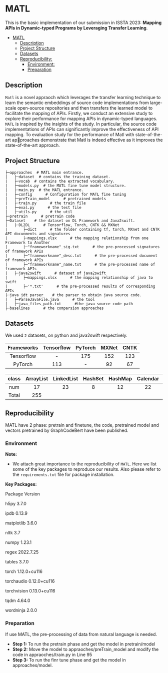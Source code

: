 # MATL
 
This is the basic implementation of our submission in ISSTA 2023: **Mapping APIs in Dynamic-typed Programs by Leveraging Transfer Learning**.
- [MATL](#matl)
  * [Description](#description)
  * [Project Structure](#project-structure)
  * [Datasets](#datasets)
  * [Reproducibility:](#reproducibility-)
    + [Environment:](#environment-)
    + [Preparation](#preparation)

## Description

`Matl` is a novel appraoch which leverages the transfer learning technique to learn the semantic embeddings of source code implementations from large-scale open-source repositories and then transfers the learned model to facilitate the mapping of APIs.
Firstly, we conduct an extensive study to explore their performance for mapping APIs in dynamic-typed languages. `MATL` is inspired by the insights of the study. In particular, the source code implementations of APIs can significantly improve the effectiveness of API mapping.
To evaluation study for the performance of Matl with state-of-the-art approaches demonstrate that Matl is indeed effective as it improves the state-of-the-art approach.

## Project Structure

```
├─approaches  # MATL main entrance.
|	├─dataset  # contains the training dataset.
|	├─vocab  # contains the extracted vocabulary.
|	├─models.py  # the MATL fine tune model structure.
|	├─main.py  # the MATL entrance.
|	├─config      # Configuration for MATL fine tuning
|	├─preTrain_model      # pretrained models
|	├─train.py      # the train file
|	├─eval.py      # the test file
|	├─utils.py      # the util
├─pretrain      # pretrain code
├─Dataset    # the dataset on DL Framework and Java2swift.
|	├─DL2DL      # Tensorflow, Torch, CNTK && MXNet
|		├─dict      # the folder containing tf, torch, MXnet and CNTK API docunments and signatures
|		├─mappings.xlsx      # the mapping relationship from one Framework to Another
|		├─"frameworkname"_sig.txt      # the pre-processed signatures of framework APIs
|		├─"frameworkname"_desc.txt      # the pre-processed document of framework APIs
|		├─"frameworkname"_name.txt      # the pre-processed name of framework APIs
|	├─java2swift      # dataset of java2swift
|		├─mappings.xlsx      # the mapping relationship of java to swift
|		├─'*.txt'      # the pre-processed results of corresponding APIs
├─java jdt parser    # the parser to obtain java source code.
|	├─ParseJavaFile.java      # the tool
|	├─java_files_path.txt      #the java source code path
├─baselines      # the comparsion approaches
```

## Datasets

We used `2`  datasets, on python and java2swift respectively. 


| Frameworks |        Tensorflow        | PyTorch  |  MXNet | CNTK | 
| :---: |        :---:        | :---:  |  :---: | :---: |
| Tensorflow |            -             |    175   |    152 | 123  |
| PyTorch    |           113            |     -    |    92  | 67   |

| class |        ArrayList        | LinkedList  |  HashSet | HashMap| Calendar|Collections|Arrays|String|Interger|Throwable|Thread|Class|File|PrintStream|InputStream|
| :---: |        :---:        | :---:  |  :---: | :---: |:---: |:---: |:---: |:---: |:---: |:---: |:---: |:---: |:---: |:---: |:---: |
| num |        17        | 23  |  8 | 12 |22|15|7|41|28|5|11|11|29|23|3|
|Total|255|


## Reproducibility

MATL have 2 phase: pretrain and finetune, the code, pretrained model and vectors pretrained by GraphCodeBert have been published.

### Environment

**Note:** 
- We attach great importance to the reproducibility of `MATL`. Here we list some of the key packages to reproduce our results. Also please refer to the `requirements.txt` file for package installation.

**Key Packages:**

Package            Version

h5py               3.7.0

ipdb               0.13.9

matplotlib         3.6.0

nltk               3.7

numpy              1.23.1

regex              2022.7.25

tables             3.7.0

torch              1.12.0+cu116

torchaudio         0.12.0+cu116

torchvision        0.13.0+cu116

tqdm               4.64.0

wordninja          2.0.0



### Preparation

If use MATL, the pre-processing of data from natural language is needed.

- **Step 1:** To run the pretrain phase and get the model in pretrain/model 
- **Step 2:** Move the model to appraoches/preTrain_model and modify the code in appraoches/train.py in Line 95
- **Step 3:** To run the finr tune phase and get the model in approaches/model. 





